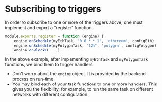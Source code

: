 # Subscribing to triggers
In order to subscribe to one or more of the triggers above, one must implement and export a "register" function.

```js
module.exports.register = function (engine) {
    engine.onSchedule(myEthTask, "0 0 * * 1", 'ethereum', configEth)
    engine.onSchedule(myPolygonTask, "12h", 'polygon', configPolygon)
    engine.onBlocks(....)
```

In the above example, after implementing `myEthTask` and `myPolygonTask` functions, we bind them to trigger handlers.
- Don't worry about the `engine` object. It is provided by the backend process on run-time.
- You may bind each of your task functions to one or more handlers. This gives you the flexibility, for example, to run the same task on different networks with different configuration.